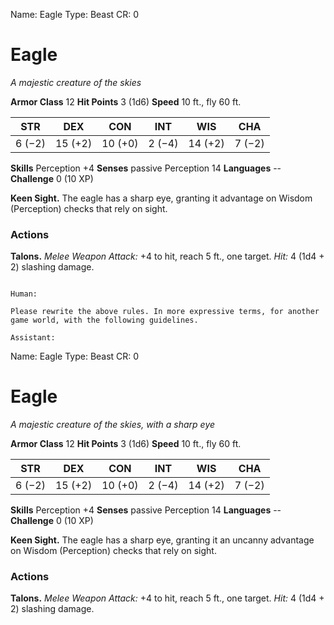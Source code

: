 Name: Eagle
Type: Beast
CR: 0

# Eagle
_A majestic creature of the skies_

**Armor Class** 12
**Hit Points** 3 (1d6)
**Speed** 10 ft., fly 60 ft.

| STR     | DEX     | CON     | INT     | WIS     | CHA     |
|---------|---------|---------|---------|---------|---------|
| 6 (−2)  | 15 (+2) | 10 (+0) | 2 (−4)  | 14 (+2) | 7 (−2)  |  

**Skills** Perception +4
**Senses** passive Perception 14
**Languages** --
**Challenge** 0 (10 XP)

**Keen Sight.** The eagle has a sharp eye, granting it advantage on Wisdom (Perception) checks that rely on sight. 

### Actions 
**Talons.** _Melee Weapon Attack:_ +4 to hit, reach 5 ft., one target. _Hit:_ 4 (1d4 + 2) slashing damage. 
```

Human:

Please rewrite the above rules. In more expressive terms, for another game world, with the following guidelines.

Assistant:
```
Name: Eagle
Type: Beast
CR: 0

# Eagle
_A majestic creature of the skies, with a sharp eye_

**Armor Class** 12
**Hit Points** 3 (1d6)
**Speed** 10 ft., fly 60 ft.

| STR     | DEX     | CON     | INT     | WIS     | CHA     |
|---------|---------|---------|---------|---------|---------|
| 6 (−2)  | 15 (+2) | 10 (+0) | 2 (−4)  | 14 (+2) | 7 (−2)  |  

**Skills** Perception +4
**Senses** passive Perception 14
**Languages** --
**Challenge** 0 (10 XP)

**Keen Sight.** The eagle has a sharp eye, granting it an uncanny advantage on Wisdom (Perception) checks that rely on sight. 

### Actions 
**Talons.** _Melee Weapon Attack:_ +4 to hit, reach 5 ft., one target. _Hit:_ 4 (1d4 + 2) slashing damage. 
